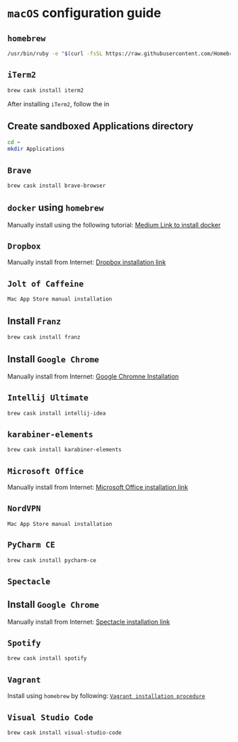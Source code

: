 # `macOS` configuration guide

## `homebrew`

```bash
/usr/bin/ruby -e "$(curl -fsSL https://raw.githubusercontent.com/Homebrew/install/master/install)"
```

## `iTerm2`

```bash
brew cask install iterm2
```

After installing `iTerm2`, follow the in

## Create sandboxed Applications directory
```bash
cd ~
mkdir Applications
```

## `Brave`
```bash
brew cask install brave-browser
```


## `docker` using `homebrew`
Manually install using the following tutorial: [Medium Link to install docker](https://medium.com/@yutafujii_59175/a-complete-one-by-one-guide-to-install-docker-on-your-mac-os-using-homebrew-e818eb4cfc3)

## `Dropbox`
Manually install from Internet: [Dropbox installation link](https://www.dropbox.com/install)

## `Jolt of Caffeine`
```text
Mac App Store manual installation
```

## Install `Franz`
```bash
brew cask install franz
```

## Install `Google Chrome`
Manually install from Internet: [Google Chromne Installation](https://www.google.com/chrome/?brand=CHBD&gclid=Cj0KCQiAtrnuBRDXARIsABiN-7DwYfMptQpT89IC7YMyGO3KJjG9af1QhGZJfHlPn6n8TOdKQ7h9nkoaAlbPEALw_wcB&gclsrc=aw.ds)

## `Intellij Ultimate`
```bash
brew cask install intellij-idea
```

## `karabiner-elements`
```bash
brew cask install karabiner-elements
```

## `Microsoft Office`
Manually install from Internet: [Microsoft Office installation link](https://www.office.com/)

## `NordVPN`
```text
Mac App Store manual installation
```

## `PyCharm CE`
```bash
brew cask install pycharm-ce
```

## `Spectacle`
## Install `Google Chrome`
Manually install from Internet: [Spectacle installation link](https://www.spectacleapp.com/)

## `Spotify`
```bash
brew cask install spotify
```

## `Vagrant`
Install using `homebrew` by following: [`Vagrant installation procedure`](https://sourabhbajaj.com/mac-setup/Vagrant/README.html)

## `Visual Studio Code`
```bash
brew cask install visual-studio-code
```
